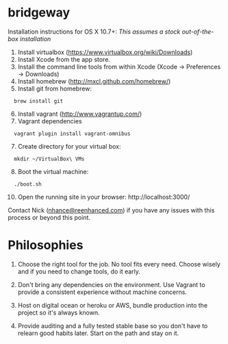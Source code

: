 bridgeway
=========

Installation instructions for OS X 10.7+:
_This assumes a stock out-of-the-box installation_

1. Install virtualbox (https://www.virtualbox.org/wiki/Downloads)
2. Install Xcode from the app store.
3. Install the command line tools from within Xcode (Xcode -> Preferences -> Downloads)
4. Install homebrew (http://mxcl.github.com/homebrew/)
5. Install git from homebrew:
  ```
    brew install git
  ```
6. Install vagrant (http://www.vagrantup.com/)
7. Vagrant dependencies
  ```
    vagrant plugin install vagrant-omnibus
  ```
7. Create directory for your virtual box:
  ```
    mkdir ~/VirtualBox\ VMs
  ```
8. Boot the virtual machine:
  ```
    ./boot.sh
  ```
10. Open the running site in your browser: http://localhost:3000/


Contact Nick (nhance@reenhanced.com) if you have any issues with this process or beyond this point.

Philosophies
=============

1. Choose the right tool for the job. No tool fits every need. Choose
   wisely and if you need to change tools, do it early.

2. Don't bring any dependencies on the environment. Use Vagrant to
   provide a consistent experience without machine concerns.

3. Host on digital ocean or heroku or AWS, bundle production into the
   project so it's always known.

4. Provide auditing and a fully tested stable base so you don't have to
   relearn good habits later. Start on the path and stay on it.
